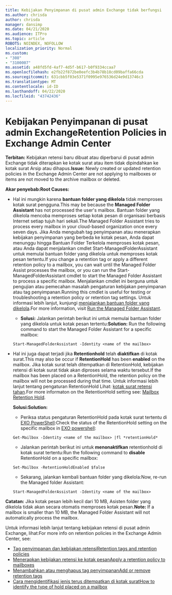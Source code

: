 ```yaml
---
title: Kebijakan Penyimpanan di pusat admin Exchange tidak berfungsi
ms.author: chrisda
author: chrisda
manager: dansimp
ms.date: 04/21/2020
ms.audience: ITPro
ms.topic: article
ROBOTS: NOINDEX, NOFOLLOW
localization_priority: Normal
ms.custom:
- "308"
- "3100007"
ms.assetid: a48fd5fd-4af7-4d5f-b617-b0f9334ccaa7
ms.openlocfilehash: e2fb22f872be0eefc3b4b78b18cd09baffa66cda
ms.sourcegitcommit: 631cbb5f03e5371f0995e976536d24e9d13746c3
ms.translationtype: MT
ms.contentlocale: id-ID
ms.lasthandoff: 04/22/2020
ms.locfileid: "43742436"
---
```

# <a name="retention-policies-in-exchange-admin-center"></a><span data-ttu-id="9926a-102">Kebijakan Penyimpanan di pusat admin Exchange</span><span class="sxs-lookup"><span data-stu-id="9926a-102">Retention Policies in Exchange Admin Center</span></span>

 <span data-ttu-id="9926a-103">**Terbitan:** Kebijakan retensi baru dibuat atau diperbarui di pusat admin Exchange tidak diterapkan ke kotak surat atau item tidak dipindahkan ke kotak surat Arsip atau dihapus.</span><span class="sxs-lookup"><span data-stu-id="9926a-103">**Issue:** Newly created or updated retention policies in the Exchange Admin Center are not applying to mailboxes or items are not moved to the archive mailbox or deleted.</span></span> 
  
 <span data-ttu-id="9926a-104">**Akar penyebab:**</span><span class="sxs-lookup"><span data-stu-id="9926a-104">**Root Causes:**</span></span>
  
- <span data-ttu-id="9926a-105">Hal ini mungkin karena **bantuan folder yang dikelola** tidak memproses kotak surat pengguna.</span><span class="sxs-lookup"><span data-stu-id="9926a-105">This may be because the **Managed Folder Assistant** has not processed the user's mailbox.</span></span> <span data-ttu-id="9926a-106">Bantuan folder yang dikelola mencoba memproses setiap kotak pesan di organisasi berbasis Internet setiap tujuh hari sekali.</span><span class="sxs-lookup"><span data-stu-id="9926a-106">The Managed Folder Assistant tries to process every mailbox in your cloud-based organization once every seven days.</span></span> <span data-ttu-id="9926a-107">Jika Anda mengubah tag penyimpanan atau menerapkan kebijakan penyimpanan yang berbeda ke kotak pesan, Anda dapat menunggu hingga Bantuan Folder Terkelola memproses kotak pesan, atau Anda dapat menjalankan cmdlet Start-ManagedFolderAssistant untuk memulai bantuan folder yang dikelola untuk memproses kotak pesan tertentu.</span><span class="sxs-lookup"><span data-stu-id="9926a-107">If you change a retention tag or apply a different retention policy to a mailbox, you can wait until the Managed Folder Assist processes the mailbox, or you can run the Start-ManagedFolderAssistant cmdlet to start the Managed Folder Assistant to process a specific mailbox.</span></span> <span data-ttu-id="9926a-108">Menjalankan cmdlet ini berguna untuk pengujian atau pemecahan masalah pengaturan kebijakan penyimpanan atau tag penyimpanan.</span><span class="sxs-lookup"><span data-stu-id="9926a-108">Running this cmdlet is useful for testing or troubleshooting a retention policy or retention tag settings.</span></span> <span data-ttu-id="9926a-109">Untuk informasi lebih lanjut, kunjungi [menjalankan bantuan folder yang dikelola](https://msdn.microsoft.com/library/gg271153%28v=exchsrvcs.149%29.aspx#managedfolderassist).</span><span class="sxs-lookup"><span data-stu-id="9926a-109">For more information, visit [Run the Managed Folder Assistant](https://msdn.microsoft.com/library/gg271153%28v=exchsrvcs.149%29.aspx#managedfolderassist).</span></span>
    
  - <span data-ttu-id="9926a-110">**Solusi:** Jalankan perintah berikut ini untuk memulai bantuan folder yang dikelola untuk kotak pesan tertentu:</span><span class="sxs-lookup"><span data-stu-id="9926a-110">**Solution:** Run the following command to start the Managed Folder Assistant for a specific mailbox:</span></span>
    
  ```
  Start-ManagedFolderAssistant -Identity <name of the mailbox>
  ```

- <span data-ttu-id="9926a-111">Hal ini juga dapat terjadi jika **Retentionhold** telah **diaktifkan** di kotak surat.</span><span class="sxs-lookup"><span data-stu-id="9926a-111">This may also be occur if **RetentionHold** has been **enabled** on the mailbox.</span></span> <span data-ttu-id="9926a-112">Jika kotak surat telah ditempatkan di RetentionHold, kebijakan retensi di kotak surat tidak akan diproses selama waktu tersebut.</span><span class="sxs-lookup"><span data-stu-id="9926a-112">If the mailbox has been placed on a RetentionHold, the retention policy on the mailbox will not be processed during that time.</span></span> <span data-ttu-id="9926a-113">Untuk informasi lebih lanjut tentang pengaturan RetentionHold Lihat: [kotak surat retensi tahan](https://docs.microsoft.com/exchange/security-and-compliance/messaging-records-management/mailbox-retention-hold).</span><span class="sxs-lookup"><span data-stu-id="9926a-113">For more informaton on the RetentionHold setting see: [Mailbox Retention Hold](https://docs.microsoft.com/exchange/security-and-compliance/messaging-records-management/mailbox-retention-hold).</span></span>
    
    <span data-ttu-id="9926a-114">**Solusi:**</span><span class="sxs-lookup"><span data-stu-id="9926a-114">**Solution:**</span></span>
    
  - <span data-ttu-id="9926a-115">Periksa status pengaturan RetentionHold pada kotak surat tertentu di [EXO PowerShell](https://docs.microsoft.com/powershell/exchange/exchange-online/connect-to-exchange-online-powershell/connect-to-exchange-online-powershell?view=exchange-ps):</span><span class="sxs-lookup"><span data-stu-id="9926a-115">Check the status of the RetentionHold setting on the specific mailbox in [EXO powershell](https://docs.microsoft.com/powershell/exchange/exchange-online/connect-to-exchange-online-powershell/connect-to-exchange-online-powershell?view=exchange-ps):</span></span>
    
  ```
  Get-Mailbox -Identity <name of the mailbox> |fl *retentionHold*
  ```

  - <span data-ttu-id="9926a-116">Jalankan perintah berikut ini untuk **menonaktifkan** retentionhold di kotak surat tertentu:</span><span class="sxs-lookup"><span data-stu-id="9926a-116">Run the following command to **disable** RetentionHold on a specific mailbox:</span></span>
    
  ```
  Set-Mailbox -RetentionHoldEnabled $false
  ```

  - <span data-ttu-id="9926a-117">Sekarang, jalankan kembali bantuan folder yang dikelola:</span><span class="sxs-lookup"><span data-stu-id="9926a-117">Now, re-run the Managed folder Assistant:</span></span>
    
  ```
  Start-ManagedFolderAssistant -Identity <name of the mailbox>
  ```

 <span data-ttu-id="9926a-118">**Catatan:** Jika kotak pesan lebih kecil dari 10 MB, Asisten folder yang dikelola tidak akan secara otomatis memproses kotak pesan.</span><span class="sxs-lookup"><span data-stu-id="9926a-118">**Note:** If a mailbox is smaller than 10 MB, the Managed Folder Assistant will not automatically process the mailbox.</span></span>
 
<span data-ttu-id="9926a-119">Untuk informasi lebih lanjut tentang kebijakan retensi di pusat admin Exchange, lihat:</span><span class="sxs-lookup"><span data-stu-id="9926a-119">For more info on retention policies in the Exchange Admin Center, see:</span></span>
- [<span data-ttu-id="9926a-120">Tag penyimpanan dan kebijakan retensi</span><span class="sxs-lookup"><span data-stu-id="9926a-120">Retention tags and retention policies</span></span>](https://docs.microsoft.com/exchange/security-and-compliance/messaging-records-management/retention-tags-and-policies)
- [<span data-ttu-id="9926a-121">Menerapkan kebijakan retensi ke kotak pesan</span><span class="sxs-lookup"><span data-stu-id="9926a-121">Apply a retention policy to mailboxes</span></span>](https://docs.microsoft.com/exchange/security-and-compliance/messaging-records-management/apply-retention-policy)
- [<span data-ttu-id="9926a-122">Menambahkan atau menghapus tag penyimpanan</span><span class="sxs-lookup"><span data-stu-id="9926a-122">Add or remove retention tags</span></span>](https://docs.microsoft.com/exchange/security-and-compliance/messaging-records-management/add-or-remove-retention-tags)
- [<span data-ttu-id="9926a-123">Cara mengidentifikasi jenis terus ditempatkan di kotak surat</span><span class="sxs-lookup"><span data-stu-id="9926a-123">How to identify the type of hold placed on a mailbox</span></span>](https://docs.microsoft.com/office365/securitycompliance/identify-a-hold-on-an-exchange-online-mailbox)
